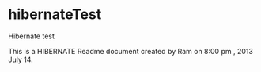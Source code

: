 hibernateTest
=============

Hibernate test


This is a HIBERNATE Readme document created by Ram on 8:00 pm , 2013 July 14.

